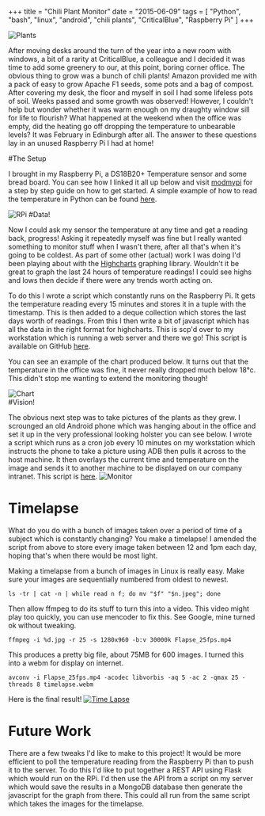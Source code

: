 +++
title = "Chili Plant Monitor"
date =  "2015-06-09"
tags = [
    "Python", 
    "bash", 
    "linux", 
    "android", 
    "chili plants", 
    "CriticalBlue", 
    "Raspberry Pi"
    ]
+++

![Plants](https://lh3.googleusercontent.com/S5B8FSHEnQkgtH6iYLuzqvuCBgXpjvDSwJmQfxfEzHQ=w1324-h993-no)

After moving desks around the turn of the year into a new room with windows, a bit of a rarity at CriticalBlue, a colleague and I decided it was time to add some greenery to our, at this point, boring corner office.  The obvious thing to grow was a bunch of chili plants!  Amazon provided me with a pack of easy to grow Apache F1 seeds, some pots and a bag of compost.  After covering my desk, the floor and myself in soil I had some lifeless pots of soil.  Weeks passed and some growth was observed!  However, I couldn't help but wonder whether it was warm enough on my draughty window sill for life to flourish?  What happened at the weekend when the office was empty, did the heating go off dropping the temperature to unbearable levels?  It was February in Edinburgh after all.  The answer to these questions lay in an unused Raspberry Pi I had at home!

#The Setup

I brought in my Raspberry Pi, a DS18B20+ Temperature sensor and some bread board. You can see how I linked it all up below and visit [modmypi](https://www.modmypi.com/blog/ds18b20-one-wire-digital-temperature-sensor-and-the-raspberry-pi) for a step by step guide on how to get started.  A simple example of how to read the temperature in Python can be found [here](https://github.com/jsmithedin/chilimonitor/blob/master/temperature/rpi/tempnow.py).

![RPi](https://lh3.googleusercontent.com/O5aMKIybpbpghXxTyCUGCbcZ0he7XT-6J4EsRnsUklE=w745-h993-no)
#Data!

Now I could ask my sensor the temperature at any time and get a reading back, progress!  Asking it repeatedly myself was fine but I really wanted something to monitor stuff when I wasn't there, after all that's when it's going to be coldest.  As part of some other (actual) work I was doing I'd been playing about with the [Highcharts](http://www.highcharts.com/) graphing library.  Wouldn't it be great to graph the last 24 hours of temperature readings!  I could see highs and lows then decide if there were any trends worth acting on.

To do this I wrote a script which constantly runs on the Raspberry Pi.  It gets the temperature reading every 15 minutes and stores it in a tuple with the timestamp.  This is then added to a deque collection which stores the last days worth of readings.  From this I then write a bit of javascript which has all the data in the right format for highcharts.  This is scp'd over to my workstation which is running a web server and there we go!  This script is available on GitHub [here](https://github.com/jsmithedin/chilimonitor/blob/master/temperature/rpi/temperature.py).  

You can see an example of the chart produced below.  It turns out that the temperature in the office was fine, it never really dropped much below 18°c.  This didn't stop me wanting to extend the monitoring though!  

![Chart](https://lh3.googleusercontent.com/OIxeQN5JCw2iKSCKcqRAD1O4iiJio7nmdJVNEFZDY9g=w1904-h425-no)    
#Vision!

The obvious next step was to take pictures of the plants as they grew.  I scrounged an old Android phone which was hanging about in the office and set it up in the very professional looking holster you can see below.  I wrote a script which runs as a cron job every 10 minutes on my workstation which instructs the phone to take a picture using ADB then pulls it across to the host machine.  It then overlays the current time and temperature on the image and sends it to another machine to be displayed on our company intranet.  This script is [here](https://github.com/jsmithedin/chilimonitor/blob/master/images/camshot.sh). 
![Monitor](https://lh3.googleusercontent.com/G1v6qg_aEifkr_9ZAND6K_hmUISRx569QjtJAvIhvoE=w1324-h993-no)

# Timelapse

What do you do with a bunch of images taken over a period of time of a subject which is constantly changing?  You make a timelapse!  I amended the script from above to store every image taken between 12 and 1pm each day, hoping that's when there would be most light.  

Making a timelapse from a bunch of images in Linux is really easy.  Make sure your images are sequentially numbered from oldest to newest.

```
ls -tr | cat -n | while read n f; do mv "$f" "$n.jpeg"; done
```

Then allow ffmpeg to do its stuff to turn this into a video.  This video might play too quickly, you can use mencoder to fix this.  See Google, mine turned ok without tweaking.  
```
ffmpeg -i %d.jpg -r 25 -s 1280x960 -b:v 30000k Flapse_25fps.mp4
```

This produces a pretty big file, about 75MB for 600 images.  I turned this into a webm for display on internet.  
```
avconv -i Flapse_25fps.mp4 -acodec libvorbis -aq 5 -ac 2 -qmax 25 -threads 8 timelapse.webm
```

Here is the final result! 
[![Time Lapse](http://img.youtube.com/vi/5eADIF1MAfM/0.jpg)](http://youtu.be/5eADIF1MAfM)

# Future Work

There are a few tweaks I'd like to make to this project!  It would be more efficient to poll the temperature reading from the Raspberry Pi than to push it to the server.  To do this I'd like to put together a REST API using Flask which would run on the RPi.  I'd then use the API from a script on my server which would save the results in a MongoDB database then generate the javascript for the graph from there.  This could all run from the same script which takes the images for the timelapse.
